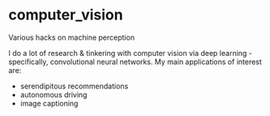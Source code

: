 # computer_vision
Various hacks on machine perception

I do a lot of research & tinkering with computer vision via deep learning - specifically, convolutional neural networks. My main applications of interest are:

- serendipitous recommendations
- autonomous driving
- image captioning
